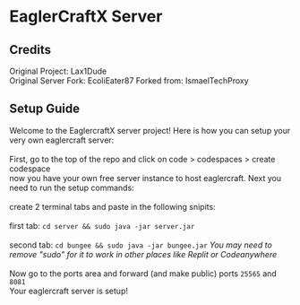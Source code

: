 # EaglerCraftX Server

## Credits
Original Project: Lax1Dude
<br>
Original Server Fork: EcoliEater87
Forked from: IsmaelTechProxy
<br>
## Setup Guide
Welcome to the EaglercraftX server project! Here is how you can setup your very own eaglercraft server:
<br>
<br>
First, go to the top of the repo and click on code > codespaces > create codespace
<br>
now you have your own free server instance to host eaglercraft. Next you need to run the setup commands:
<br>
<br>
create 2 terminal tabs and paste in the following snipits:
<br>
<br>
first tab: `cd server && sudo java -jar server.jar`
<br>
<br>
second tab: `cd bungee && sudo java -jar bungee.jar`
*You may need to remove "sudo" for it to work in other places like Replit or Codeanywhere*
<br>
<br>
Now go to the ports area and forward (and make public) ports `25565` and `8081`
<br>
Your eaglercraft server is setup!
